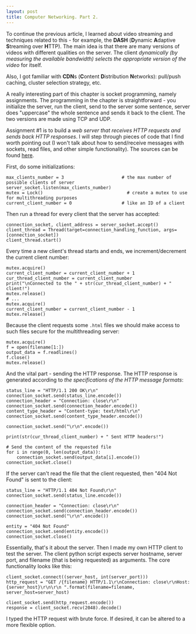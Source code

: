 ```yaml
---
layout: post
title: Computer Networking. Part 2.
---
```


To continue the previous article, I learned about video streaming and techniques related to this - for example, the **DASH** (**D**ynamic **A**daptive **S**treaming over **H**TTP). The main idea is that there are many versions of videos with different qualities on the server. The client *dynamically (by measuring the available bandwidth) selects the appropriate version of the video* for itself.

Also, I got familiar with **CDN**s (**C**ontent **D**istribution **N**etworks): pull/push caching, cluster selection strategy, etc.

A really interesting part of this chapter is socket programming, namely assignments. The programming in the chapter is straightforward - you initialize the server, run the client, send to the server some sentence, server does "uppercase" the whole sentence and sends it back to the client. The two versions are made using TCP and UDP.

Assignment #1 is to build a *web server that receives HTTP requests and sends back HTTP responses*. I will step through pieces of code that I find worth pointing out (I won't talk about how to send/receive messages with sockets, read files, and other simple functionality). The sources can be found [here](https://github.com/chetter14/computer-networking-assignments).

First, do some initializations:
```
max_clients_number = 3						# the max number of possible clients of server
server_socket.listen(max_clients_number)
mutex = Lock()								  # create a mutex to use for multithreading purposes
current_client_number = 0					# like an ID of a client
```

Then run a thread for every client that the server has accepted:
```
connection_socket, client_address = server_socket.accept()
client_thread = Thread(target=connection_handling_function, args=[connection_socket])
client_thread.start()
```

Every time a new client's thread starts and ends, we increment/decrement the current client number:
```
mutex.acquire()
current_client_number = current_client_number + 1
cur_thread_client_number = current_client_number
print("\nConnected to the " + str(cur_thread_client_number) + " client!")
mutex.release()
# ...
mutex.acquire()
current_client_number = current_client_number - 1
mutex.release()
```

Because the client requests some `.html` files we should make access to such files secure for the multithreading server:
```
mutex.acquire()
f = open(filename[1:])
output_data = f.readlines()
f.close()
mutex.release()
```

And the vital part - sending the HTTP response. The HTTP response is generated according to *the specifications of the HTTP message formats*:
```
status_line = "HTTP/1.1 200 OK\r\n"
connection_socket.send(status_line.encode())
connection_header = "Connection: close\r\n"
connection_socket.send(connection_header.encode())
content_type_header = "Content-type: text/html\r\n"
connection_socket.send(content_type_header.encode())

connection_socket.send("\r\n".encode())

print(str(cur_thread_client_number) + " Sent HTTP headers!")

# Send the content of the requested file
for i in range(0, len(output_data)):
	connection_socket.send(output_data[i].encode())
connection_socket.close()
```
If the server can't read the file that the client requested, then "404 Not Found" is sent to the client:
```
status_line = "HTTP/1.1 404 Not Found\r\n"
connection_socket.send(status_line.encode())

connection_header = "Connection: close\r\n"
connection_socket.send(connection_header.encode())
connection_socket.send("\r\n".encode())

entity = "404 Not Found"
connection_socket.send(entity.encode())
connection_socket.close()
```

Essentially, that's it about the server. Then I made my own HTTP client to test the server. The client python script expects server hostname, server port, and filename (that is being requested) as arguments. The core functionality looks like this:
```
client_socket.connect((server_host, int(server_port)))
http_request = "GET /{filename} HTTP/1.1\r\nConnection: close\r\nHost: {server_host}\r\n\r\n ".format(filename=filename, server_host=server_host)

client_socket.send(http_request.encode())
response = client_socket.recv(2048).decode()
```
I typed the HTTP request with brute force. If desired, it can be altered to a more flexible option.
